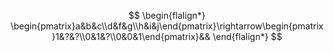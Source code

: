 $$
\begin{flalign*}
\begin{pmatrix}a&b&c\\d&f&g\\h&i&j\end{pmatrix}\rightarrow\begin{pmatrix}1&?&?\\0&1&?\\0&0&1\end{pmatrix}&&
\end{flalign*}
$$

